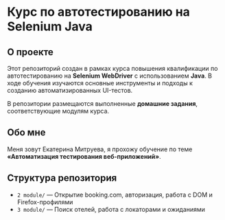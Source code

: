 # Курс по автотестированию на Selenium Java
## О проекте

Этот репозиторий создан в рамках курса повышения квалификации по автотестированию на **Selenium WebDriver** с использованием **Java**. В ходе обучения изучаются основные инструменты и подходы к созданию автоматизированных UI-тестов.

В репозитории размещаются выполненные **домашние задания**, соответствующие модулям курса.

## Обо мне

Меня зовут Екатерина Митруева, я прохожу обучение по теме **«Автоматизация тестирования веб-приложений»**. 

## Структура репозитория

- `2 module/` — Открытие booking.com, авторизация, работа с DOM и Firefox-профилями
- `3 module/` — Поиск отелей, работа с локаторами и ожиданиями
